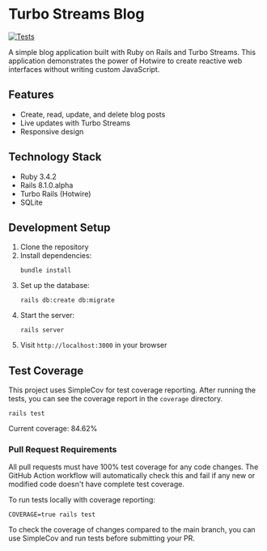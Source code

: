 # Turbo Streams Blog

[![Tests](https://github.com/yourusername/rais8/actions/workflows/test.yml/badge.svg)](https://github.com/yourusername/rais8/actions/workflows/test.yml)

A simple blog application built with Ruby on Rails and Turbo Streams. This application demonstrates the power of Hotwire to create reactive web interfaces without writing custom JavaScript.

## Features

- Create, read, update, and delete blog posts
- Live updates with Turbo Streams
- Responsive design

## Technology Stack

- Ruby 3.4.2
- Rails 8.1.0.alpha
- Turbo Rails (Hotwire)
- SQLite

## Development Setup

1. Clone the repository
2. Install dependencies:
   ```
   bundle install
   ```
3. Set up the database:
   ```
   rails db:create db:migrate
   ```
4. Start the server:
   ```
   rails server
   ```
5. Visit `http://localhost:3000` in your browser

## Test Coverage

This project uses SimpleCov for test coverage reporting. After running the tests, you can see the coverage report in the `coverage` directory.

```
rails test
```

Current coverage: 84.62%

### Pull Request Requirements

All pull requests must have 100% test coverage for any code changes. The GitHub Action workflow will automatically check this and fail if any new or modified code doesn't have complete test coverage.

To run tests locally with coverage reporting:

```
COVERAGE=true rails test
```

To check the coverage of changes compared to the main branch, you can use SimpleCov and run tests before submitting your PR.
